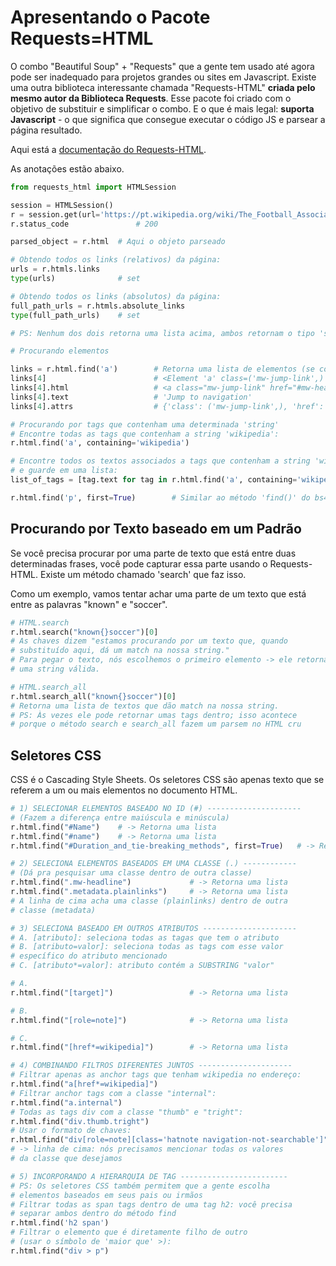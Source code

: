 # Apresentando o Pacote Requests=HTML

O combo "Beautiful Soup" + "Requests" que a gente tem usado até agora pode ser inadequado para projetos grandes ou sites em Javascript. Existe uma outra biblioteca interessante chamada "Requests-HTML" **criada pelo mesmo autor da Biblioteca Requests**. Esse pacote foi criado com o objetivo de substituir e simplificar o combo. E o que é mais legal: **suporta Javascript** - o que significa que consegue executar o código JS e parsear a página resultado.

Aqui está a [documentação do Requests-HTML](https://docs.python-requests.org/projects/requests-html/en/latest/).

As anotações estão abaixo.

```python
from requests_html import HTMLSession

session = HTMLSession()
r = session.get(url='https://pt.wikipedia.org/wiki/The_Football_Association')
r.status_code               # 200

parsed_object = r.html  # Aqui o objeto parseado

# Obtendo todos os links (relativos) da página:
urls = r.htmls.links
type(urls)              # set

# Obtendo todos os links (absolutos) da página:
full_path_urls = r.htmls.absolute_links
type(full_path_urls)    # set

# PS: Nenhum dos dois retorna uma lista acima, ambos retornam o tipo 'set'

# Procurando elementos

links = r.html.find('a')        # Retorna uma lista de elementos (se comporta como o 'find_all()' do bs4)
links[4]                        # <Element 'a' class=('mw-jump-link',) href='#mw-head'>
links[4].html                   # <a class="mw-jump-link" href="#mw-head">Jump to navigation</a>
links[4].text                   # 'Jump to navigation'
links[4].attrs                  # {'class': ('mw-jump-link',), 'href': '#mw-head'}

# Procurando por tags que contenham uma determinada 'string'
# Encontre todas as tags que contenham a string 'wikipedia':
r.html.find('a', containing='wikipedia')

# Encontre todos os textos associados a tags que contenham a string 'wikipedia',
# e guarde em uma lista:
list_of_tags = [tag.text for tag in r.html.find('a', containing='wikipedia')]

r.html.find('p', first=True)        # Similar ao método 'find()' do bs4
```

## Procurando por Texto baseado em um Padrão

Se você precisa procurar por uma parte de texto que está entre duas determinadas frases, você pode capturar essa parte usando o Requests-HTML. Existe um método chamado 'search' que faz isso.

Como um exemplo, vamos tentar achar uma parte de um texto que está entre as palavras "known" e "soccer".

```python
# HTML.search
r.html.search("known{}soccer")[0]
# As chaves dizem "estamos procurando por um texto que, quando
# substituído aqui, dá um match na nossa string."
# Para pegar o texto, nós escolhemos o primeiro elemento -> ele retorna
# uma string válida.

# HTML.search_all
r.html.search_all("known{}soccer")[0]
# Retorna uma lista de textos que dão match na nossa string.
# PS: Às vezes ele pode retornar umas tags dentro; isso acontece
# porque o método search e search_all fazem um parsem no HTML cru
```
## Seletores CSS

CSS é o Cascading Style Sheets. Os seletores CSS são apenas texto que se referem a um ou mais elementos no documento HTML. 

```python
# 1) SELECIONAR ELEMENTOS BASEADO NO ID (#) ---------------------
# (Fazem a diferença entre maiúscula e minúscula)
r.html.find("#Name")    # -> Retorna uma lista
r.html.find("#name")    # -> Retorna uma lista 
r.html.find("#Duration_and_tie-breaking_methods", first=True)   # -> Retorna um elemento

# 2) SELECIONA ELEMENTOS BASEADOS EM UMA CLASSE (.) ------------
# (Dá pra pesquisar uma classe dentro de outra classe)
r.html.find(".mw-headline")             # -> Retorna uma lista
r.html.find(".metadata.plainlinks")     # -> Retorna uma lista
# A linha de cima acha uma classe (plainlinks) dentro de outra
# classe (metadata)

# 3) SELECIONA BASEADO EM OUTROS ATRIBUTOS ---------------------
# A. [atributo]: seleciona todas as tagas que tem o atributo
# B. [atributo=valor]: seleciona todas as tags com esse valor
# específico do atributo mencionado
# C. [atributo*=valor]: atributo contém a SUBSTRING "valor"

# A. 
r.html.find("[target]")                 # -> Retorna uma lista

# B.
r.html.find("[role=note]")              # -> Retorna uma lista

# C.
r.html.find("[href*=wikipedia]")        # -> Retorna uma lista

# 4) COMBINANDO FILTROS DIFERENTES JUNTOS ---------------------
# Filtrar apenas as anchor tags que tenham wikipedia no endereço:
r.html.find("a[href*=wikipedia]")
# Filtrar anchor tags com a classe "internal":
r.html.find("a.internal")
# Todas as tags div com a classe "thumb" e "tright":
r.html.find("div.thumb.tright")
# Usar o formato de chaves:
r.html.find("div[role=note][class='hatnote navigation-not-searchable']")
# -> linha de cima: nós precisamos mencionar todas os valores
# da classe que desejamos

# 5) INCORPORANDO A HIERARQUIA DE TAG ------------------------
# PS: Os seletores CSS também permitem que a gente escolha
# elementos baseados em seus pais ou irmãos
# Filtrar todas as span tags dentro de uma tag h2: você precisa
# separar ambos dentro do método find
r.html.find('h2 span')
# Filtrar o elemento que é diretamente filho de outro
# (usar o símbolo de 'maior que' >):
r.html.find("div > p")

```